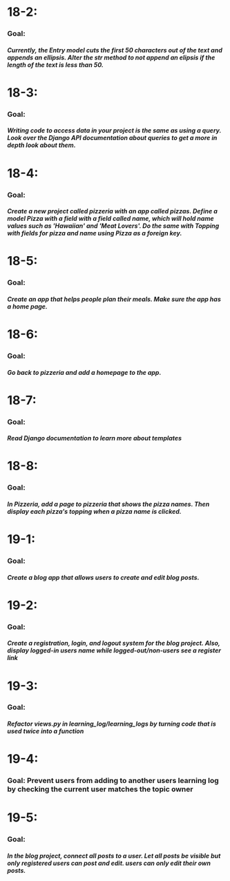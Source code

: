 # 18-2:
### Goal:
##### Currently, the Entry model cuts the first 50 characters out of the text and appends an  ellipsis.  Alter the __str__ method to not  append an elipsis if the length of the text is less than 50.
# 18-3:
### Goal:
##### Writing code to access data in your project is the same as using a query.  Look over the Django API documentation about queries to get a more in depth look about them.
# 18-4:
### Goal:
##### Create a new project called pizzeria with an app called pizzas.  Define a model Pizza with a field with a field called name, which will hold name values such as 'Hawaiian' and 'Meat Lovers'.  Do the same with Topping with fields for pizza and name using Pizza as a foreign key.
# 18-5:
### Goal:
##### Create an app that helps people plan their meals. Make sure the app has a home page.
# 18-6:
### Goal:
##### Go back to pizzeria and add a homepage to the app.
# 18-7:
### Goal:
##### Read Django documentation to learn more about templates
# 18-8:
### Goal:
##### In Pizzeria, add a page to pizzeria that shows the pizza names.  Then display each pizza's topping when a pizza name is clicked.
# 19-1:
### Goal:
##### Create a blog app that allows users to create and edit blog posts.
# 19-2:
### Goal:
##### Create a registration, login, and logout system for the blog project.  Also, display logged-in users name while logged-out/non-users see a register link
# 19-3:
### Goal:
##### Refactor views.py in learning_log/learning_logs by turning code that is used twice into a function
# 19-4:
### Goal: Prevent users from adding to another users learning log by checking the current user matches the topic owner
#####
# 19-5:
### Goal: 
##### In the blog project, connect all posts to a user.  Let all posts be visible but only registered users can post and edit. users can only edit their own posts.